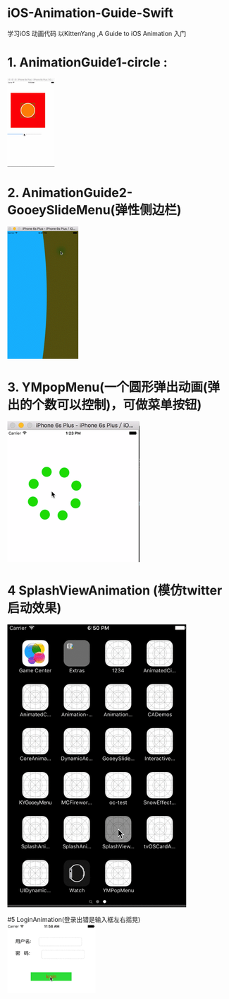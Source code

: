 # iOS-Animation-Guide-Swift
学习iOS 动画代码 以KittenYang ,A Guide to iOS Animation 入门

# 1. AnimationGuide1-circle :
 ![image](https://github.com/Barry-Wang/iOS-Animation-Guide-Swift/blob/master/images/circle.gif)
 
# 2. AnimationGuide2-GooeySlideMenu(弹性侧边栏)
![image](https://github.com/Barry-Wang/iOS-Animation-Guide-Swift/blob/master/images/GooeySliderMenu.gif)

# 3. YMpopMenu(一个圆形弹出动画(弹出的个数可以控制)，可做菜单按钮)
![image](https://github.com/Barry-Wang/iOS-Animation-Guide-Swift/blob/master/images/popMenu.gif)

# 4 SplashViewAnimation (模仿twitter 启动效果)
![image](https://github.com/Barry-Wang/iOS-Animation-Guide-Swift/blob/master/images/Twitter.gif)

#5 LoginAnimation(登录出错是输入框左右摇晃)
![image](https://github.com/Barry-Wang/iOS-Animation-Guide-Swift/blob/master/images/login.gif)
